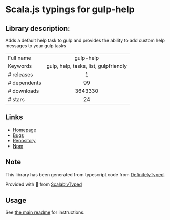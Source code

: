 
# Scala.js typings for gulp-help


## Library description:
Adds a default help task to gulp and provides the ability to add custom help messages to your gulp tasks

|                    |                 |
| ------------------ | :-------------: |
| Full name          | gulp-help |
| Keywords           | gulp, help, tasks, list, gulpfriendly |
| # releases         | 1 |
| # dependents       | 99 |
| # downloads        | 3643330 |
| # stars            | 24 |

## Links
- [Homepage](https://github.com/chmontgomery/gulp-help#readme)
- [Bugs](https://github.com/chmontgomery/gulp-help/issues)
- [Repository](https://github.com/chmontgomery/gulp-help)
- [Npm](https://www.npmjs.com/package/gulp-help)
    


## Note
This library has been generated from typescript code from [DefinitelyTyped](https://definitelytyped.org).

Provided with :purple_heart: from [ScalablyTyped](https://github.com/oyvindberg/ScalablyTyped)

## Usage
See [the main readme](../../readme.md) for instructions.


